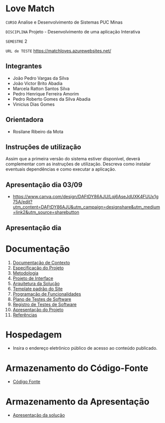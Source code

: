 
# Love Match

`CURSO` Analise e Desenvolvimento de Sistemas PUC Minas
 
`DISCIPLINA` Projeto - Desenvolvimento de uma aplicação Interativa

`SEMESTRE` 2

`URL de TESTE` https://matchloves.azurewebsites.net/


## Integrantes

* João Pedro Vargas da Silva
* João Victor Brito Abadia  
* Marcela Ratton Santos Silva  
* Pedro Henrique Ferreira Amorim
* Pedro Roberto Gomes da Silva Abadia
* Vinicius Dias Gomes

## Orientadora

* Rosilane Ribeiro da Mota

## Instruções de utilização

Assim que a primeira versão do sistema estiver disponível, deverá complementar com as instruções de utilização. Descreva como instalar eventuais dependências e como executar a aplicação.

## Apresentação dia 03/09 

*  https://www.canva.com/design/DAFtDY86AJU/Lqj6AseJdUXK4FUUx1g75A/edit?utm_content=DAFtDY86AJU&utm_campaign=designshare&utm_medium=link2&utm_source=sharebutton 
  

## Apresentação dia 


# Documentação

<ol>
<li><a href="docs/01-Documentação de Contexto.md"> Documentação de Contexto</a></li>
<li><a href="docs/02-Especificação do Projeto.md"> Especificação do Projeto</a></li>
<li><a href="docs/03-Metodologia.md"> Metodologia</a></li>
<li><a href="docs/04-Projeto de Interface.md"> Projeto de Interface</a></li>
<li><a href="docs/05-Arquitetura da Solução.md"> Arquitetura da Solução</a></li>
<li><a href="docs/06-Template padrão do Site.md"> Template padrão do Site</a></li>
<li><a href="docs/07-Programação de Funcionalidades.md"> Programação de Funcionalidades</a></li>
<li><a href="docs/08-Plano de Testes de Software.md"> Plano de Testes de Software</a></li>
<li><a href="docs/09-Registro de Testes de Software.md"> Registro de Testes de Software</a></li>
<li><a href="docs/10-Apresentação do Projeto.md"> Apresentação do Projeto</a></li>
<li><a href="docs/11-Referências.md"> Referências</a></li>
</ol>

# Hospedagem

* Insira o endereço eletrônico público de acesso ao conteúdo publicado. 

# Armazenamento do Código-Fonte

* <a href="src/README.md">Código Fonte</a>

# Armazenamento da Apresentação

* <a href="presentation/README.md">Apresentação da solução</a>
